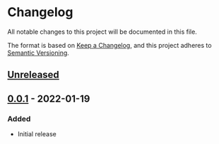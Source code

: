 # Changelog

All notable changes to this project will be documented in this file.

The format is based on [Keep a Changelog](https://keepachangelog.com/en/1.0.0/),
and this project adheres to [Semantic Versioning](https://semver.org/spec/v2.0.0.html).

## [Unreleased]

## [0.0.1] - 2022-01-19

### Added

- Initial release

[unreleased]: https://github.com/storis/prettier-config/compare/0.0.1...HEAD
[0.0.1]: https://github.com/storis/eslint-config/releases/tag/0.0.1
